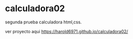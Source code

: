 # calculadora02
segunda prueba calculadora html,css.

ver proyecto aqui https://harold6971.github.io/calculadora02/
